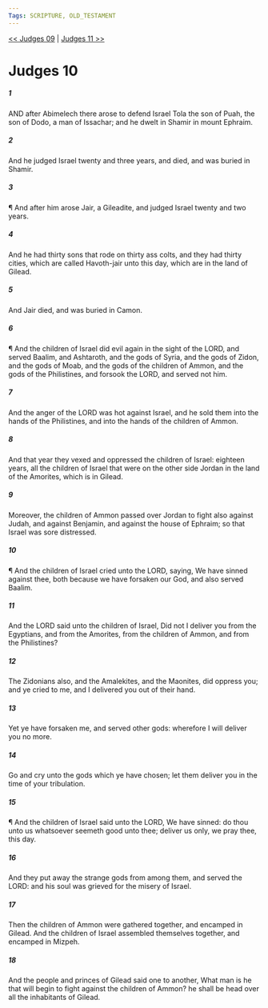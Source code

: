 ```yaml
---
Tags: SCRIPTURE, OLD_TESTAMENT
---
```


[<< Judges 09](OLD_TESTAMENT/07_Judges/Judges_09.md) | [Judges 11 >>](OLD_TESTAMENT/07_Judges/Judges_11.md)

# Judges 10

##### 1

AND after Abimelech there arose to defend Israel Tola the son of Puah, the son of Dodo, a man of Issachar; and he dwelt in Shamir in mount Ephraim.

##### 2

And he judged Israel twenty and three years, and died, and was buried in Shamir.

##### 3

¶ And after him arose Jair, a Gileadite, and judged Israel twenty and two years.

##### 4

And he had thirty sons that rode on thirty ass colts, and they had thirty cities, which are called Havoth-jair unto this day, which are in the land of Gilead.

##### 5

And Jair died, and was buried in Camon.

##### 6

¶ And the children of Israel did evil again in the sight of the LORD, and served Baalim, and Ashtaroth, and the gods of Syria, and the gods of Zidon, and the gods of Moab, and the gods of the children of Ammon, and the gods of the Philistines, and forsook the LORD, and served not him.

##### 7

And the anger of the LORD was hot against Israel, and he sold them into the hands of the Philistines, and into the hands of the children of Ammon.

##### 8

And that year they vexed and oppressed the children of Israel: eighteen years, all the children of Israel that were on the other side Jordan in the land of the Amorites, which is in Gilead.

##### 9

Moreover, the children of Ammon passed over Jordan to fight also against Judah, and against Benjamin, and against the house of Ephraim; so that Israel was sore distressed.

##### 10

¶ And the children of Israel cried unto the LORD, saying, We have sinned against thee, both because we have forsaken our God, and also served Baalim.

##### 11

And the LORD said unto the children of Israel, Did not I deliver you from the Egyptians, and from the Amorites, from the children of Ammon, and from the Philistines?

##### 12

The Zidonians also, and the Amalekites, and the Maonites, did oppress you; and ye cried to me, and I delivered you out of their hand.

##### 13

Yet ye have forsaken me, and served other gods: wherefore I will deliver you no more.

##### 14

Go and cry unto the gods which ye have chosen; let them deliver you in the time of your tribulation.

##### 15

¶ And the children of Israel said unto the LORD, We have sinned: do thou unto us whatsoever seemeth good unto thee; deliver us only, we pray thee, this day.

##### 16

And they put away the strange gods from among them, and served the LORD: and his soul was grieved for the misery of Israel.

##### 17

Then the children of Ammon were gathered together, and encamped in Gilead. And the children of Israel assembled themselves together, and encamped in Mizpeh.

##### 18

And the people and princes of Gilead said one to another, What man is he that will begin to fight against the children of Ammon? he shall be head over all the inhabitants of Gilead.
